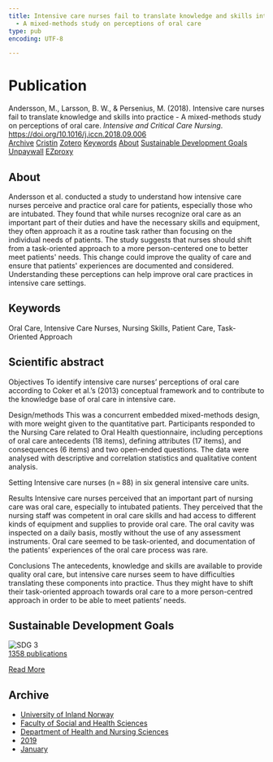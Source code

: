 ```yaml
---
title: Intensive care nurses fail to translate knowledge and skills into practice
  - A mixed-methods study on perceptions of oral care
type: pub
encoding: UTF-8

---
```

<h1>Publication</h1>
<article id="csl-bib-container-6I3YCEUT" class="csl-bib-container">
  <div class="csl-bib-body"> <div class="csl-entry">Andersson, M., Larsson, B. W., &#38; Persenius, M. (2018). Intensive care nurses fail to translate knowledge and skills into practice - A mixed-methods study on perceptions of oral care. <i>Intensive and Critical Care Nursing</i>. <a href="https://doi.org/10.1016/j.iccn.2018.09.006">https://doi.org/10.1016/j.iccn.2018.09.006</a></div> </div>
  <div class="csl-bib-buttons">
    <a href="#taxonomy-article-6I3YCEUT" alt="archive" class="csl-bib-button">Archive</a>
    <a href="https://app.cristin.no/results/show.jsf?id=1657264" alt="Cristin" class="csl-bib-button">Cristin</a>
    <a href="http://zotero.org/groups/5881554/items/6I3YCEUT" alt="Zotero" class="csl-bib-button">Zotero</a>
    <a href="#keywords-article-6I3YCEUT" alt="keywords" class="csl-bib-button">Keywords</a>
    <a href="#about-article-6I3YCEUT" alt="about_pub" class="csl-bib-button">About</a>
    <a href="#sdg-article-6I3YCEUT" alt="sdg" class="csl-bib-button">Sustainable Development Goals</a>
    <a href="https://doi.org/10.1016/j.iccn.2018.09.006" alt="Unpaywall" class="csl-bib-button">Unpaywall</a>
    <a href="https://doi.org/10.1016/j.iccn.2018.09.006" alt="EZproxy" class="csl-bib-button">EZproxy</a>
  </div>
  <div id="csl-bib-meta-container-6I3YCEUT"></div>
</article>
<div id="csl-bib-meta-6I3YCEUT" class="csl-bib-meta">
  <article id="about-article-6I3YCEUT" class="about_pub-article">
    <h1>About</h1>
    Andersson et al. conducted a study to understand how intensive care nurses perceive and practice oral care for patients, especially those who are intubated. They found that while nurses recognize oral care as an important part of their duties and have the necessary skills and equipment, they often approach it as a routine task rather than focusing on the individual needs of patients. The study suggests that nurses should shift from a task-oriented approach to a more person-centered one to better meet patients' needs. This change could improve the quality of care and ensure that patients' experiences are documented and considered. Understanding these perceptions can help improve oral care practices in intensive care settings.
  </article>
  <article id="keywords-article-6I3YCEUT" class="keywords-article">
    <h1>Keywords</h1>
    Oral Care, Intensive Care Nurses, Nursing Skills, Patient Care, Task-Oriented Approach
  </article>
  <article id="abstract-article-6I3YCEUT" class="abstract-article">
    <h1>Scientific abstract</h1>
    Objectives 
To identify intensive care nurses’ perceptions of oral care according to Coker et al.’s (2013) conceptual framework and to contribute to the knowledge base of oral care in intensive care. 
 
Design/methods 
This was a concurrent embedded mixed-methods design, with more weight given to the quantitative part. Participants responded to the Nursing Care related to Oral Health questionnaire, including perceptions of oral care antecedents (18 items), defining attributes (17 items), and consequences (6 items) and two open-ended questions. The data were analysed with descriptive and correlation statistics and qualitative content analysis. 
 
Setting 
Intensive care nurses (n = 88) in six general intensive care units. 
 
Results 
Intensive care nurses perceived that an important part of nursing care was oral care, especially to intubated patients. They perceived that the nursing staff was competent in oral care skills and had access to different kinds of equipment and supplies to provide oral care. The oral cavity was inspected on a daily basis, mostly without the use of any assessment instruments. Oral care seemed to be task-oriented, and documentation of the patients’ experiences of the oral care process was rare. 
 
Conclusions 
The antecedents, knowledge and skills are available to provide quality oral care, but intensive care nurses seem to have difficulties translating these components into practice. Thus they might have to shift their task-oriented approach towards oral care to a more person-centred approach in order to be able to meet patients’ needs.
  </article>
  <article id="sdg-article-6I3YCEUT" class="sdg-article">
    <h1>Sustainable Development Goals</h1>
    <div class="sdg-container"><div id="sdg3" class="sdg">
        <img src="{{< params subfolder >}}images/sdg/sdg03_en.png" class="image" alt="SDG 3">
        <div class="sdg-overlay">
          <a href="/en/archive/?key=?sdg=3#archive" class="sdg-publication-count"><span>1358</span> publications</a>
          <p><a href="https://sdgs.un.org/goals/goal3" class="sdg-read-more">Read More</a></p>
        </div>
      </div></div>
  </article>
  <article id="taxonomy-article-6I3YCEUT" class="taxonomy-article">
    <h1>Archive</h1>
    <ul>
      <li>
        <a href="/en/archive/?key=3DCRN523">University of Inland Norway</a>
      </li>
      <li>
        <a href="/en/archive/?key=IDKFS3MX">Faculty of Social and Health Sciences</a>
      </li>
      <li>
        <a href="/en/archive/?key=GTV4ECMZ">Department of Health and Nursing Sciences</a>
      </li>
      <li>
        <a href="/en/archive/?key=E7THIEEM">2019</a>
      </li>
      <li>
        <a href="/en/archive/?key=7JE8LLZ8">January</a>
      </li>
    </ul>
  </article>
</div>
